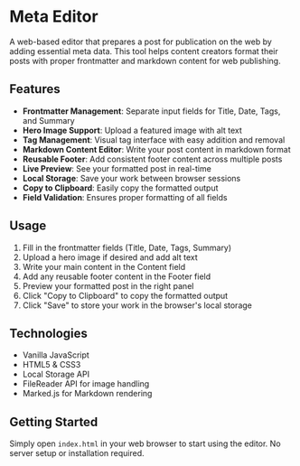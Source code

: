 # Meta Editor

A web-based editor that prepares a post for publication on the web by adding essential meta data. This tool helps content creators format their posts with proper frontmatter and markdown content for web publishing.

## Features

- **Frontmatter Management**: Separate input fields for Title, Date, Tags, and Summary
- **Hero Image Support**: Upload a featured image with alt text
- **Tag Management**: Visual tag interface with easy addition and removal
- **Markdown Content Editor**: Write your post content in markdown format
- **Reusable Footer**: Add consistent footer content across multiple posts
- **Live Preview**: See your formatted post in real-time
- **Local Storage**: Save your work between browser sessions
- **Copy to Clipboard**: Easily copy the formatted output
- **Field Validation**: Ensures proper formatting of all fields

## Usage

1. Fill in the frontmatter fields (Title, Date, Tags, Summary)
2. Upload a hero image if desired and add alt text
3. Write your main content in the Content field
4. Add any reusable footer content in the Footer field
5. Preview your formatted post in the right panel
6. Click "Copy to Clipboard" to copy the formatted output
7. Click "Save" to store your work in the browser's local storage

## Technologies

- Vanilla JavaScript
- HTML5 & CSS3
- Local Storage API
- FileReader API for image handling
- Marked.js for Markdown rendering

## Getting Started

Simply open `index.html` in your web browser to start using the editor. No server setup or installation required.
